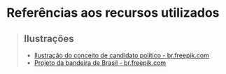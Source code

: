 # **Referências aos recursos utilizados**

> ## **Ilustrações**
>
> - <a href="https://br.freepik.com/fotos-vetores-gratis/pessoas">Ilustração do conceito de candidato político - br.freepik.com</a>
> - <a href="https://br.freepik.com/vetores-gratis/projeto-da-bandeira-de-brasil_991714.htm">Projeto da bandeira de Brasil - br.freepik.com</a>
